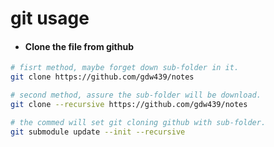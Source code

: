 # git usage

- #### Clone the file from github

```bash
# fisrt method, maybe forget down sub-folder in it.
git clone https://github.com/gdw439/notes

# second method, assure the sub-folder will be download.
git clone --recursive https://github.com/gdw439/notes

# the commed will set git cloning github with sub-folder.
git submodule update --init --recursive  
```

